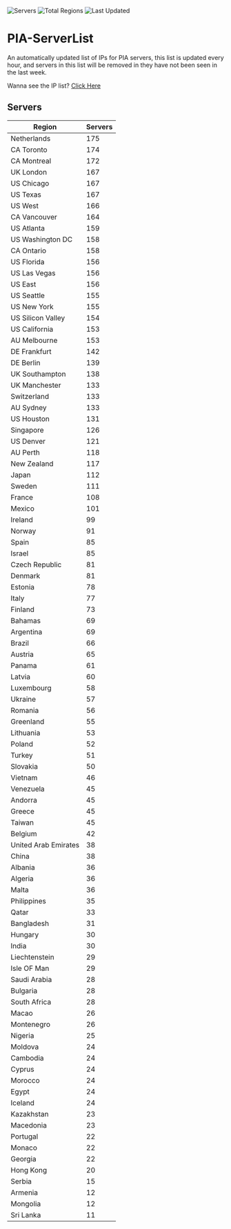 ![Servers](https://img.shields.io/badge/Servers-7,656-darkgreen)
![Total Regions](https://img.shields.io/badge/Total_Regions-97-darkgreen)
![Last Updated](https://img.shields.io/badge/Last_Updated-April_28_2024_19:28_EDT-darkgreen)

# PIA-ServerList
An automatically updated list of IPs for PIA servers, this list is updated every hour, and servers in this list will be removed in they have not been seen in the last week.

Wanna see the IP list? [Click Here](./context.json)

## Servers
| Region               | Servers |
|----------------------|---------|
| Netherlands | 175 |
| CA Toronto | 174 |
| CA Montreal | 172 |
| UK London | 167 |
| US Chicago | 167 |
| US Texas | 167 |
| US West | 166 |
| CA Vancouver | 164 |
| US Atlanta | 159 |
| US Washington DC | 158 |
| CA Ontario | 158 |
| US Florida | 156 |
| US Las Vegas | 156 |
| US East | 156 |
| US Seattle | 155 |
| US New York | 155 |
| US Silicon Valley | 154 |
| US California | 153 |
| AU Melbourne | 153 |
| DE Frankfurt | 142 |
| DE Berlin | 139 |
| UK Southampton | 138 |
| UK Manchester | 133 |
| Switzerland | 133 |
| AU Sydney | 133 |
| US Houston | 131 |
| Singapore | 126 |
| US Denver | 121 |
| AU Perth | 118 |
| New Zealand | 117 |
| Japan | 112 |
| Sweden | 111 |
| France | 108 |
| Mexico | 101 |
| Ireland | 99 |
| Norway | 91 |
| Spain | 85 |
| Israel | 85 |
| Czech Republic | 81 |
| Denmark | 81 |
| Estonia | 78 |
| Italy | 77 |
| Finland | 73 |
| Bahamas | 69 |
| Argentina | 69 |
| Brazil | 66 |
| Austria | 65 |
| Panama | 61 |
| Latvia | 60 |
| Luxembourg | 58 |
| Ukraine | 57 |
| Romania | 56 |
| Greenland | 55 |
| Lithuania | 53 |
| Poland | 52 |
| Turkey | 51 |
| Slovakia | 50 |
| Vietnam | 46 |
| Venezuela | 45 |
| Andorra | 45 |
| Greece | 45 |
| Taiwan | 45 |
| Belgium | 42 |
| United Arab Emirates | 38 |
| China | 38 |
| Albania | 36 |
| Algeria | 36 |
| Malta | 36 |
| Philippines | 35 |
| Qatar | 33 |
| Bangladesh | 31 |
| Hungary | 30 |
| India | 30 |
| Liechtenstein | 29 |
| Isle OF Man | 29 |
| Saudi Arabia | 28 |
| Bulgaria | 28 |
| South Africa | 28 |
| Macao | 26 |
| Montenegro | 26 |
| Nigeria | 25 |
| Moldova | 24 |
| Cambodia | 24 |
| Cyprus | 24 |
| Morocco | 24 |
| Egypt | 24 |
| Iceland | 24 |
| Kazakhstan | 23 |
| Macedonia | 23 |
| Portugal | 22 |
| Monaco | 22 |
| Georgia | 22 |
| Hong Kong | 20 |
| Serbia | 15 |
| Armenia | 12 |
| Mongolia | 12 |
| Sri Lanka | 11 |